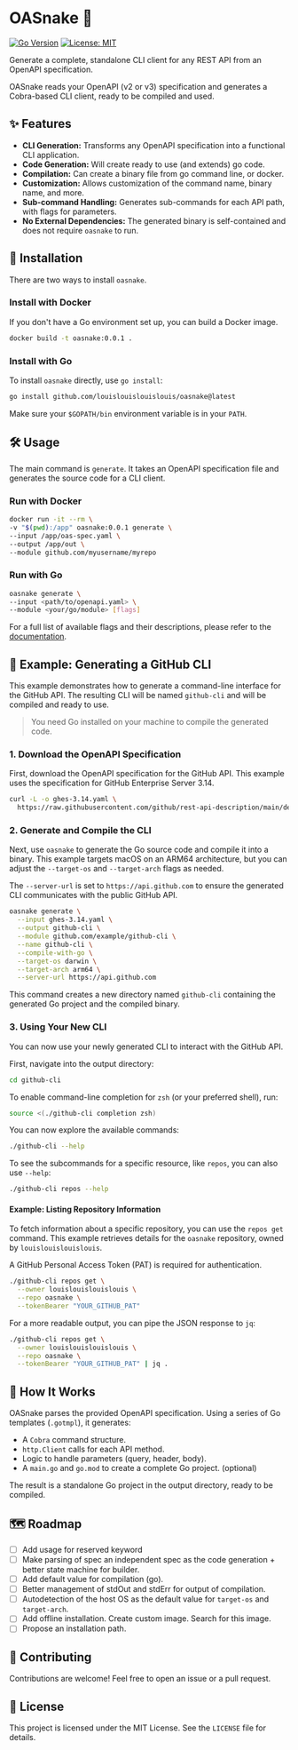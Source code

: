 # OASnake 🐍

[![Go Version](https://img.shields.io/badge/Go-1.23+-blue.svg)](https://golang.org)
[![License: MIT](https://img.shields.io/badge/License-MIT-yellow.svg)](https://opensource.org/licenses/MIT)

Generate a complete, standalone CLI client for any REST API from an OpenAPI specification.

OASnake reads your OpenAPI (v2 or v3) specification and
generates a Cobra-based CLI client, ready to be compiled and used.

## ✨ Features

- **CLI Generation:** Transforms any OpenAPI specification into a functional CLI application.
- **Code Generation:** Will create ready to use (and extends) go code.
- **Compilation:** Can create a binary file from go command line, or docker.
- **Customization:** Allows customization of the command name, binary name, and more.
- **Sub-command Handling:** Generates sub-commands for each API path, with flags for parameters.
- **No External Dependencies:** The generated binary is self-contained and does not require `oasnake` to run.

## 🚀 Installation

There are two ways to install `oasnake`.

### Install with Docker

If you don't have a Go environment set up, you can build a Docker image.

```bash
docker build -t oasnake:0.0.1 .
```

### Install with Go

To install `oasnake` directly, use `go install`:

```bash
go install github.com/louislouislouislouis/oasnake@latest
```

Make sure your `$GOPATH/bin` environment variable is in your `PATH`.

## 🛠️ Usage

The main command is `generate`.
It takes an OpenAPI specification file and generates the source code for a CLI client.

### Run with Docker

```bash
docker run -it --rm \
-v "$(pwd):/app" oasnake:0.0.1 generate \
--input /app/oas-spec.yaml \
--output /app/out \
--module github.com/myusername/myrepo
```

### Run with Go

```bash
oasnake generate \
--input <path/to/openapi.yaml> \
--module <your/go/module> [flags]
```

For a full list of available flags and their descriptions, please refer to the [documentation](doc/oasnake.md).

## 📝 Example: Generating a GitHub CLI

This example demonstrates how to generate a command-line interface
for the GitHub API.
The resulting CLI will be named `github-cli` and will be compiled and ready to use.

> You need Go installed on your machine to compile the generated code.

### 1. Download the OpenAPI Specification

First, download the OpenAPI specification for the GitHub API.
This example uses the specification for GitHub Enterprise Server 3.14.

```bash
curl -L -o ghes-3.14.yaml \
  https://raw.githubusercontent.com/github/rest-api-description/main/descriptions/ghes-3.14/ghes-3.14.yaml
```

### 2. Generate and Compile the CLI

Next, use `oasnake` to generate the Go source code and compile it into a binary.
This example targets macOS on an ARM64 architecture,
but you can adjust the `--target-os` and `--target-arch` flags as needed.

The `--server-url` is set to `https://api.github.com` to ensure
the generated CLI communicates with the public GitHub API.

```bash
oasnake generate \
  --input ghes-3.14.yaml \
  --output github-cli \
  --module github.com/example/github-cli \
  --name github-cli \
  --compile-with-go \
  --target-os darwin \
  --target-arch arm64 \
  --server-url https://api.github.com
```

This command creates a new directory named `github-cli` containing
the generated Go project and the compiled binary.

### 3. Using Your New CLI

You can now use your newly generated CLI to interact with the GitHub API.

First, navigate into the output directory:

```bash
cd github-cli
```

To enable command-line completion for `zsh` (or your preferred shell), run:

```bash
source <(./github-cli completion zsh)
```

You can now explore the available commands:

```bash
./github-cli --help
```

To see the subcommands for a specific resource, like `repos`, you can also use `--help`:

```bash
./github-cli repos --help
```

#### Example: Listing Repository Information

To fetch information about a specific repository, you can use the `repos get` command.
This example retrieves details for the `oasnake` repository, owned by `louislouislouislouis`.

A GitHub Personal Access Token (PAT) is required for authentication.

```bash
./github-cli repos get \
  --owner louislouislouislouis \
  --repo oasnake \
  --tokenBearer "YOUR_GITHUB_PAT"
```

For a more readable output, you can pipe the JSON response to `jq`:

```bash
./github-cli repos get \
  --owner louislouislouislouis \
  --repo oasnake \
  --tokenBearer "YOUR_GITHUB_PAT" | jq .
```

## 🔧 How It Works

OASnake parses the provided OpenAPI specification.
Using a series of Go templates (`.gotmpl`), it generates:

- A `Cobra` command structure.
- `http.Client` calls for each API method.
- Logic to handle parameters (query, header, body).
- A `main.go` and `go.mod` to create a complete Go project. (optional)

The result is a standalone Go project in the output directory, ready to be compiled.

## 🗺️ Roadmap

- [ ] Add usage for reserved keyword
- [ ] Make parsing of spec an independent spec as the code generation + better state machine for builder.
- [ ] Add default value for compilation (go).
- [ ] Better management of stdOut and stdErr for output of compilation.
- [ ] Autodetection of the host OS as the default value for `target-os` and `target-arch`.
- [ ] Add offline installation. Create custom image. Search for this image.
- [ ] Propose an installation path.

## 🤝 Contributing

Contributions are welcome! Feel free to open an issue or a pull request.

## 📄 License

This project is licensed under the MIT License. See the `LICENSE` file for details.
